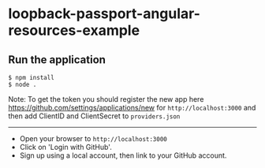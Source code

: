 # loopback-passport-angular-resources-example

## Run the application

```
$ npm install
$ node .
```

Note: To get the token you should register the new app here https://github.com/settings/applications/new for `http://localhost:3000` and then add ClientID and ClientSecret to `providers.json`

---

- Open your browser to `http://localhost:3000`
- Click on 'Login with GitHub'.
- Sign up using a local account, then link to your GitHub account.


